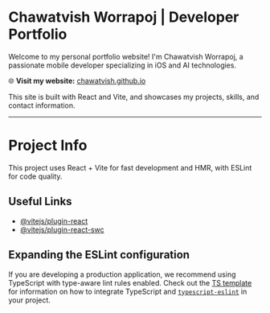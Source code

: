 # Chawatvish Worrapoj | Developer Portfolio

Welcome to my personal portfolio website! I'm Chawatvish Worrapoj, a passionate mobile developer specializing in iOS and AI technologies.

🌐 **Visit my website:** [chawatvish.github.io](https://chawatvish.github.io)

This site is built with React and Vite, and showcases my projects, skills, and contact information.

---

# Project Info

This project uses React + Vite for fast development and HMR, with ESLint for code quality.

## Useful Links

- [@vitejs/plugin-react](https://github.com/vitejs/vite-plugin-react/blob/main/packages/plugin-react)
- [@vitejs/plugin-react-swc](https://github.com/vitejs/vite-plugin-react/blob/main/packages/plugin-react-swc)

## Expanding the ESLint configuration

If you are developing a production application, we recommend using TypeScript with type-aware lint rules enabled. Check out the [TS template](https://github.com/vitejs/vite/tree/main/packages/create-vite/template-react-ts) for information on how to integrate TypeScript and [`typescript-eslint`](https://typescript-eslint.io) in your project.
